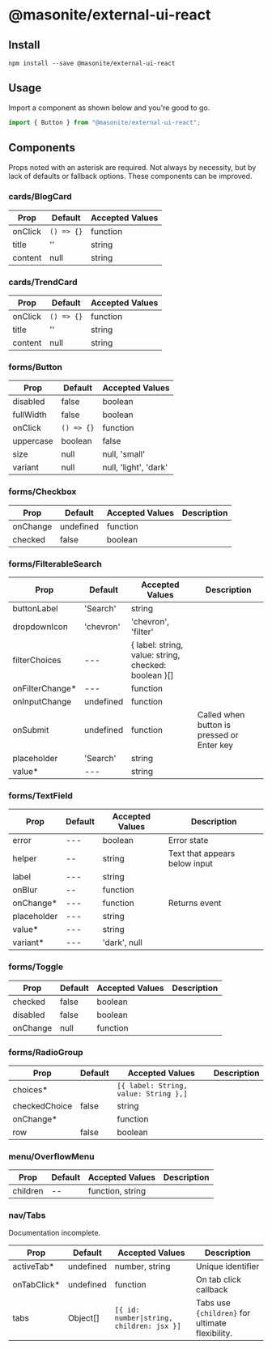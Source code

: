 # @masonite/external-ui-react

## Install

```shell
npm install --save @masonite/external-ui-react
```

## Usage

Import a component as shown below and you're good to go.

```js
import { Button } from "@masonite/external-ui-react";
```

## Components

Props noted with an asterisk are required. Not always by necessity, but by lack of defaults or fallback options. These components can be improved.

### cards/BlogCard

| Prop    | Default    | Accepted Values |
| ------- | ---------- | --------------- |
| onClick | `() => {}` | function        |
| title   | ''         | string          |
| content | null       | string          |

### cards/TrendCard

| Prop    | Default    | Accepted Values |
| ------- | ---------- | --------------- |
| onClick | `() => {}` | function        |
| title   | ''         | string          |
| content | null       | string          |

### forms/Button

| Prop      | Default    | Accepted Values       |
| --------- | ---------- | --------------------- |
| disabled  | false      | boolean               |
| fullWidth | false      | boolean               |
| onClick   | `() => {}` | function              |
| uppercase | boolean    | false                 |
| size      | null       | null, 'small'         |
| variant   | null       | null, 'light', 'dark' |

### forms/Checkbox

| Prop     | Default   | Accepted Values | Description |
| -------- | --------- | --------------- | ----------- |
| onChange | undefined | function        |             |
| checked  | false     | boolean         |             |

### forms/FilterableSearch

| Prop             | Default   | Accepted Values                                      | Description                                |
| ---------------- | --------- | ---------------------------------------------------- | ------------------------------------------ |
| buttonLabel      | 'Search'  | string                                               |                                            |
| dropdownIcon     | 'chevron' | 'chevron', 'filter'                                  |                                            |
| filterChoices    | ---       | { label: string, value: string, checked: boolean }[] |                                            |
| onFilterChange\* | ---       | function                                             |                                            |
| onInputChange    | undefined | function                                             |                                            |
| onSubmit         | undefined | function                                             | Called when button is pressed or Enter key |
| placeholder      | 'Search'  | string                                               |                                            |
| value\*          | ---       | string                                               |                                            |

### forms/TextField

| Prop        | Default | Accepted Values | Description                   |
| ----------- | ------- | --------------- | ----------------------------- |
| error       | ---     | boolean         | Error state                   |
| helper      | --      | string          | Text that appears below input |
| label       | ---     | string          |                               |
| onBlur      | --      | function        |                               |
| onChange\*  | ---     | function        | Returns event                 |
| placeholder | ---     | string          |                               |
| value\*     | ---     | string          |                               |
| variant\*   | ---     | 'dark', null    |                               |

### forms/Toggle

| Prop     | Default | Accepted Values | Description |
| -------- | ------- | --------------- | ----------- |
| checked  | false   | boolean         |             |
| disabled | false   | boolean         |             |
| onChange | null    | function        |             |

### forms/RadioGroup

| Prop          | Default | Accepted Values                       | Description |
| ------------- | ------- | ------------------------------------- | ----------- |
| choices\*     |         | `[{ label: String, value: String },]` |             |
| checkedChoice | false   | string                                |             |
| onChange\*    |         | function                              |             |
| row           | false   | boolean                               |             |

### menu/OverflowMenu

| Prop     | Default | Accepted Values  | Description |
| -------- | ------- | ---------------- | ----------- |
| children | --      | function, string |             |

### nav/Tabs

Documentation incomplete.

| Prop         | Default   | Accepted Values                           | Description                                     |
| ------------ | --------- | ----------------------------------------- | ----------------------------------------------- |
| activeTab\*  | undefined | number, string                            | Unique identifier                               |
| onTabClick\* | undefined | function                                  | On tab click callback                           |
| tabs         | Object[]  | `[{ id: number\|string, children: jsx }]` | Tabs use `{children}` for ultimate flexibility. |
